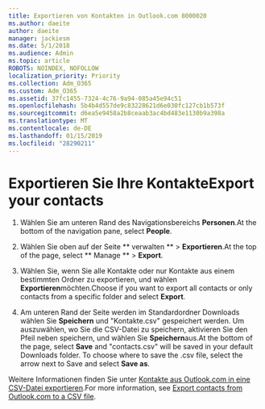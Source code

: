 ```yaml
---
title: Exportieren von Kontakten in Outlook.com 8000020
ms.author: daeite
author: daeite
manager: jackiesm
ms.date: 5/1/2018
ms.audience: Admin
ms.topic: article
ROBOTS: NOINDEX, NOFOLLOW
localization_priority: Priority
ms.collection: Adm_O365
ms.custom: Adm_O365
ms.assetid: 37fc1455-7324-4c76-9a94-085a45e94c51
ms.openlocfilehash: 5b4b4d557de9c83228621d6e030fc127cb1b573f
ms.sourcegitcommit: d6ea5e9458a2b8ceaab3ac4bd483e1130b9a398a
ms.translationtype: MT
ms.contentlocale: de-DE
ms.lasthandoff: 01/15/2019
ms.locfileid: "28290211"
---
```

# <a name="export-your-contacts"></a><span data-ttu-id="3ce4f-102">Exportieren Sie Ihre Kontakte</span><span class="sxs-lookup"><span data-stu-id="3ce4f-102">Export your contacts</span></span>

1. <span data-ttu-id="3ce4f-103">Wählen Sie am unteren Rand des Navigationsbereichs **Personen**.</span><span class="sxs-lookup"><span data-stu-id="3ce4f-103">At the bottom of the navigation pane, select **People**.</span></span>
    
2. <span data-ttu-id="3ce4f-104">Wählen Sie oben auf der Seite \*\* verwalten \*\* \> **Exportieren**.</span><span class="sxs-lookup"><span data-stu-id="3ce4f-104">At the top of the page, select \*\* Manage \*\* \> **Export**.</span></span>
    
3. <span data-ttu-id="3ce4f-105">Wählen Sie, wenn Sie alle Kontakte oder nur Kontakte aus einem bestimmten Ordner zu exportieren, und wählen **Exportieren**möchten.</span><span class="sxs-lookup"><span data-stu-id="3ce4f-105">Choose if you want to export all contacts or only contacts from a specific folder and select **Export**.</span></span> 
    
4. <span data-ttu-id="3ce4f-p101">Am unteren Rand der Seite werden im Standardordner Downloads wählen Sie **Speichern** und "Kontakte.csv" gespeichert werden. Um auszuwählen, wo Sie die CSV-Datei zu speichern, aktivieren Sie den Pfeil neben speichern, und wählen Sie **Speichern**aus.</span><span class="sxs-lookup"><span data-stu-id="3ce4f-p101">At the bottom of the page, select **Save** and "contacts.csv" will be saved in your default Downloads folder. To choose where to save the .csv file, select the arrow next to Save and select **Save as**.</span></span> 
    
<span data-ttu-id="3ce4f-108">Weitere Informationen finden Sie unter [Kontakte aus Outlook.com in eine CSV-Datei exportieren](https://go.microsoft.com/fwlink/p/?linkid=873137).</span><span class="sxs-lookup"><span data-stu-id="3ce4f-108">For more information, see [Export contacts from Outlook.com to a CSV file](https://go.microsoft.com/fwlink/p/?linkid=873137).</span></span>
  

